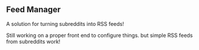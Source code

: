 ## Feed Manager

A solution for turning subreddits into RSS feeds!

Still working on a proper front end to configure things. but simple RSS feeds from subreddits work!

